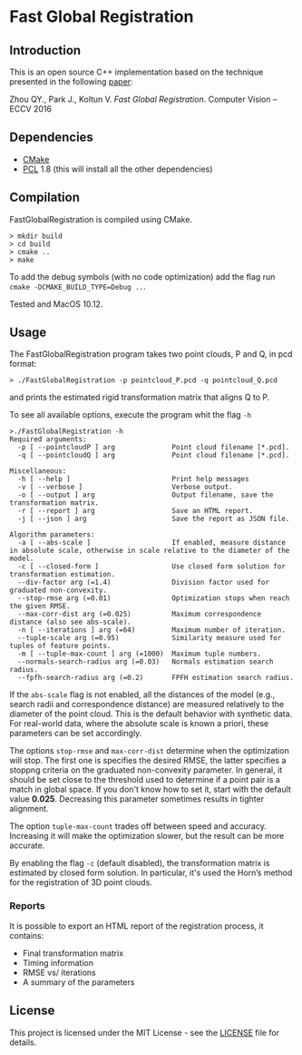 # Fast Global Registration

## Introduction

This is an open source C++ implementation based on the technique presented in the following [paper](https://doi.org/10.1007/978-3-319-46475-6_47):

Zhou QY., Park J., Koltun V. *Fast Global Registration*. Computer Vision – ECCV 2016

## Dependencies
* [CMake](https://cmake.org/)
* [PCL](http://pointclouds.org) 1.8 (this will install all the other dependencies)


## Compilation

FastGlobalRegistration is compiled using CMake. 

```
> mkdir build
> cd build
> cmake ..
> make
```

To add the debug symbols (with no code optimization) add the flag run `cmake -DCMAKE_BUILD_TYPE=Debug ..`.

Tested and MacOS 10.12.


## Usage

The FastGlobalRegistration program takes two point clouds, P and Q, in pcd format:

```
> ./FastGlobalRegistration -p pointcloud_P.pcd -q pointcloud_Q.pcd
```

and prints the estimated rigid transformation matrix that aligns Q to P.

To see all available options, execute the program whit the flag `-h` 

```
>./FastGlobalRegistration -h
Required arguments:
  -p [ --pointcloudP ] arg              Point cloud filename [*.pcd].
  -q [ --pointcloudQ ] arg              Point cloud filename [*.pcd].

Miscellaneous:
  -h [ --help ]                         Print help messages
  -v [ --verbose ]                      Verbose output.
  -o [ --output ] arg                   Output filename, save the transformation matrix.
  -r [ --report ] arg                   Save an HTML report.
  -j [ --json ] arg                     Save the report as JSON file.

Algorithm parameters:
  -a [ --abs-scale ]                    If enabled, measure distance in absolute scale, otherwise in scale relative to the diameter of the model.
  -c [ --closed-form ]                  Use closed form solution for transformation estimation.
  --div-factor arg (=1.4)               Division factor used for graduated non-convexity.
  --stop-rmse arg (=0.01)               Optimization stops when reach the given RMSE.
  --max-corr-dist arg (=0.025)          Maximum correspondence distance (also see abs-scale).
  -n [ --iterations ] arg (=64)         Maximum number of iteration.
  --tuple-scale arg (=0.95)             Similarity measure used for tuples of feature points.
  -m [ --tuple-max-count ] arg (=1000)  Maximum tuple numbers.
  --normals-search-radius arg (=0.03)   Normals estimation search radius.
  --fpfh-search-radius arg (=0.2)       FPFH estimation search radius.
```

If the `abs-scale` flag is not enabled, all the distances of the model (e.g., search radii and correspondence distance) are measured relatively to the diameter of the point cloud. This is the default behavior with synthetic data. For real-world data, where the absolute scale is known a priori, these parameters can be set accordingly.

The options `stop-rmse` and `max-corr-dist` determine when the optimization will stop. The first one is specifies the desired RMSE, the latter specifies a stoppng criteria on the graduated non-convexity parameter. In general, it should be set close to the threshold used to determine if a point pair is a match in global space. If you don't know how to set it, start with the default value **0.025**. Decreasing this parameter sometimes results in tighter alignment.

The option `tuple-max-count` trades off between speed and accuracy. Increasing it will make the optimization slower, but the result can be more accurate.

By enabling the flag `-c` (default disabled), the transformation matrix is estimated by closed form solution. In particular, it's used the Horn’s method for the registration of 3D point clouds.

### Reports
It is possible to export an HTML report of the registration process, it contains:

* Final transformation matrix
* Timing information
* RMSE vs/ iterations
* A summary of the parameters 

## License

This project is licensed under the MIT License - see the [LICENSE](LICENSE.md) file for details.


